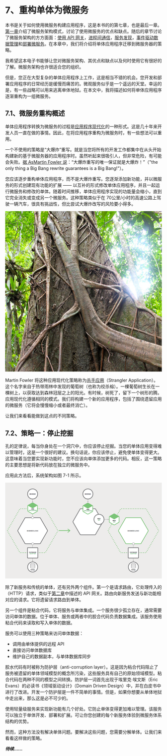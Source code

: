 # 7、重构单体为微服务
本书是关于如何使用微服务构建应用程序，这是本书的的第七章，也是最后一章。[第一章](1-introduction-to-microservices.md)介绍了微服务架构模式，讨论了使用微服务的优点和缺点。随后的章节讨论了微服务架构的方方面面：[使用 API ​​网关](2-using-an-api-gateway.md)，[进程间通信](3-inter-process-communication.md)，[服务发现](4-service-discovery.md)，[事件驱动数据管理](5-event-driven-data-management-for-microservices.md)和[部署微服务](6-choosing-deployment-strategy.md)。在本章中，我们将介绍将单体应用程序迁移到微服务器的策略。

我希望这本电子书能够让您对微服务架构、其优点和缺点以及何时使用它有很好的了解。微服务架构也许很适合您的组织。

但是，您正在大型复杂的单体应用程序上工作，这是相当不错的机会。您开发和部署应用程序的日常经历是缓慢而痛苦的。微观服务似乎是一个遥远的天堂。幸运的是，有一些战略可以用来逃离单体地狱。在本文中，我将描述如何将单体应用程序逐渐重构为一组微服务。

## 7.1、微服务重构概述
单体应用程序转换为微服务的过程是[应用程序现代化](https://en.wikipedia.org/wiki/Software_modernization)的一种形式。这是几十年来开发人员一直在做的事情。因此，在将应用程序重构为微服务时，有一些想法可以重用。

一个不使用的策略是“大爆炸”重写。就是当您将所有的开发工作都集中在从头开始构建新的基于微服务器的应用程序时。虽然听起来很吸引人，但非常危险，有可能会失败。[据 AsMartin Fowler 说](http://www.randyshoup.com/evolutionary-architecture)：“大爆炸重写的唯一保证就是大爆炸！”（"the only thing a Big Bang rewrite guarantees is a Big Bang!"）。

您应该逐步重构单体应用程序，而不是大爆炸重写。您逐渐添加新功能，并以微服务的形式创建现有功能的扩展 —— 以互补的形式修改单体应用程序，并且一起运行微服务和修改的单体。随着时间推移，单体应用程序实现的功能量会缩小，直到它完全消失或变成另一个微服务。这种策略类似于在 70公里/小时的高速公路上驾驶一辆汽车，很具有挑战性，但比尝试大爆炸改写的风险要小得多。

![](resources/7.png)

Martin Fowler 将这种应用现代化策略称为[杀手应用](http://www.martinfowler.com/bliki/StranglerApplication.html)（Strangler Application）。这个名字来自于热带雨林中发现的葡萄树（也称为绞杀榕）。一棵葡萄树生长在一棵树上，以获取达到森林冠层之上的阳光。有时候，树死了，留下一个树形的腾。应用现代化遵循相同的模式。我们将构建一个新的应用程序，包括了围绕遗留应用的微服务（它将会慢慢缩小或者最终消亡）。

让我们来看看能做到这点的不同策略。

## 7.2、策略一：停止挖掘
孔的定律说，每当你身处在一个洞穴中，你应该停止挖掘。当您的单体应用变得难以管理时，这是一个很好的建议。换句话说，你应该停止，避免使单体变得更大。这意味着当您要实现新功能时，您不应该向单体添加更多的代码。相反，这一策略的主要思想是将新代码放在独立的微服务中。

应用此方法后，系统架构如图 7-1 所示。

![图 7-1、将新功能实现为单独的服务，而不是将模块添加到单体。](resources/7-2.png)

除了新服务和传统的单体，还有另外两个组件。第一个是请求路由，它处理传入的（HTTP）请求，类似于[第二章](2-using-an-api-gateway.md)中描述的 API 网关。路由向新服务发送与新功能相对应的请求。它将遗留请求路由到单体。

另一个组件是粘合代码，它将服务与单体集成。一个服务很少孤立存在，通常需要访问单体的数据。位于单体、服务或两者中的胶合代码负责数据集成。该服务使用粘合代码来读取和写入单体的数据。

服务可以使用三种策略来访问单体数据：

- 调用由单体提供的远程 API
- 直接访问单体数据库
- 维护自己的数据副本，与单体数据库同步

胶水代码有时被称为防护层（anti-corruption layer）。这是因为粘合代码阻止了服务被遗留的单体领域模型的概念所污染，这些服务具有自己的原始领域模型。粘合代码在两种不同的模型之间转换。防护层一词首先出现于埃里克·埃文斯（Eric Evans）的必读书《领域驱动设计》（Domain Driven Design）中，并在白皮书中进行了改进。开发一个防护层是一件不简单的事情。但是，如果你想要从单体地狱中走出来，那么这是必不可少的。

使用轻量级服务来实现新功能有几个好处。它防止单体变得更加难以管理。该服务可以独立于单体开发、部署和扩展。可让你您创建的每个新服务体验到微服务体系结构的优势。

然而，这种方法没有解决单体问题。要解决这些问题，您需要分解单体。让我们来看看这样做的策略。

***待续……***

